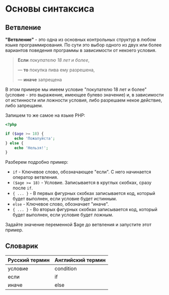 # Основы синтаксиса
## Ветвление

**"Ветвление"** - это одна из основных контрольных структур в любом языке программирования. 
По сути это выбор одного из двух или более вариантов поведения программы в зависимости от некоего условия. 

> **Если** _покупателю 18 лет и более_, 
>
> &mdash; **то** покупка пива ему разрешена, 
> 
> &mdash; **иначе** запрещена

В этом примере мы имеем условие "покупателю 18 лет и более" (условие - это выражение, имеющее булево значение) и, в зависимости от
истинности или ложности условия, либо разрешаем некое действие, либо запрещаем.

Запишем то же самое на языке PHP: 

```php
<?php

if ($age >= 18) {
    echo 'Пожалуйста'; 
} else {
    echo 'Нельзя!';
}
```

Разберем подробно пример:

- `if` - Ключевое слово, обозначающее "если". С него начинается оператор ветвления.
- `($age >= 18)` - Условие. Записывается в круглых скобках, сразу после `if`.
- `{ ... }` - В первых фигурных скобках записывается код, который будет выполнен, если условие будет истинным.
- `else` - Ключевое слово, обозначает "иначе".
- `{ ... }` - Во вторых фигурных скобках записывается код, который будет выполнен, если условие будет ложным.

Задайте значение переменной $age до ветвления и запустите этот пример.

## Словарик

| Русский термин | Английский термин |
|----------------|-------------------|
| условие        | condition         |
| если           | if                |
| иначе          | else              |